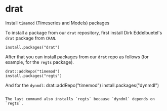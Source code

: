 # drat

Install `timemod` (Timeseries and Models) packages 

To install a package from our ```drat``` repository, first install Dirk Eddelbuetel's ```drat``` package from ```CRAN```.

```
install.packages("drat")
```

After that you can install packages from our ```drat``` repo as follows 
(for example, for the `regts` package).
```
drat::addRepo("timemod")
install.packages("regts")
```

And for the `dynmdl`:
drat::addRepo("timemod")
install.packages("dynmdl")
```

The last command also installs `regts` because `dyndml` depends on `regts`.
